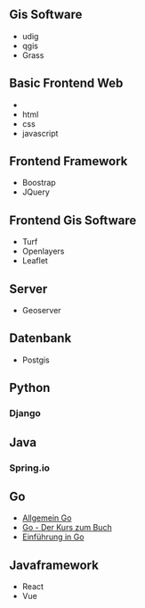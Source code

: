 ## Gis Software

* udig
* qgis
* Grass

## Basic Frontend Web
* 
* html
* css
* javascript

## Frontend Framework
* Boostrap
* JQuery

## Frontend Gis Software

* Turf
* Openlayers 
* Leaflet

## Server

* Geoserver

## Datenbank

* Postgis




## Python
### Django
## Java
### Spring.io
## Go
* [Allgemein Go](https://www.tutorialspoint.com/go/index.htm)
* [Go - Der Kurs zum Buch](https://www.udemy.com/course/go-der-kurs-zum-buch/)
* [Einführung in Go](https://www.udemy.com/course/einfuhrung-in-go/)

## Javaframework

* React
* Vue



